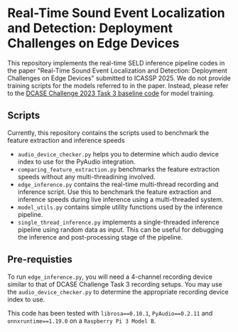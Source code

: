 # Real-Time Sound Event Localization and Detection: Deployment Challenges on Edge Devices

This repository implements the real-time SELD inference pipeline codes in the paper "Real-Time Sound Event Localization and Detection: Deployment Challenges on Edge Devices" submitted to ICASSP 2025. We do not provide training scripts for the models referred to in the paper. Instead, please refer to the [DCASE Challenge 2023 Task 3 baseline code](https://github.com/sharathadavanne/seld-dcase2023) for model training.


## Scripts

Currently, this repository contains the scripts used to benchmark the feature extraction and inference speeds

* `audio_device_checker.py` helps you to determine which audio device index to use for the PyAudio integration.
* `comparing_feature_extraction.py` benchmarks the feature extraction speeds without any multi-threadining involved.
* `edge_inference.py` contains the real-time multi-thread recording and inference script. Use this to benchmark the feature extraction and inference speeds during live inference using a multi-threaded system.
* `model_utils.py` contains simple utility functions used by the inference pipeline.
* `single_thread_inference.py` implements a single-threaded inference pipeline using random data as input. This can be useful for debugging the inference and post-processing stage of the pipeline.

## Pre-requisties

To run `edge_inference.py`, you will need a 4-channel recording device similar to that of DCASE Challenge Task 3 recording setups. You may use the `audio_device_checker.py` to determine the appropriate recording device index to use. 

This code has been tested with `librosa==0.10.1`, `PyAudio==0.2.11` and `onnxruntime==1.19.0` on a `Raspberry Pi 3 Model B`. 